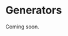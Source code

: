 
Generators
========== 

Coming soon.

<!--
- Generators, async functions, async generators, and ``yield from`` (next, send, throw, close; and await; and how this code breaks the interpreter abstraction)
-->
